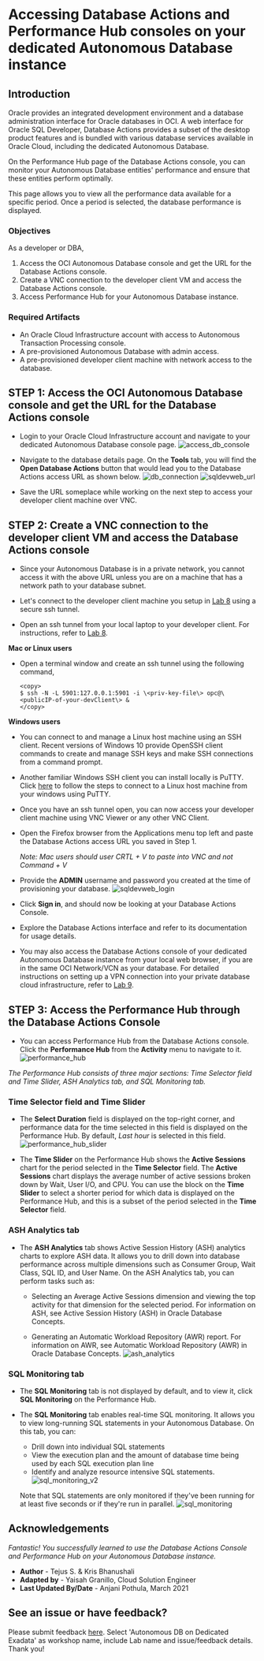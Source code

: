 # Accessing Database Actions and Performance Hub consoles on your dedicated Autonomous Database instance

## Introduction
Oracle  provides an integrated development environment and a database administration interface for Oracle databases in OCI. A web interface for Oracle SQL Developer, Database Actions provides a subset of the desktop product features and is bundled with various database services available in Oracle Cloud, including the dedicated Autonomous Database.

On the Performance Hub page of the Database Actions console, you can monitor your Autonomous Database entities' performance and ensure that these entities perform optimally.

This page allows you to view all the performance data available for a specific period. Once a period is selected, the database performance is displayed.

### Objectives

As a developer or DBA,

1. Access the OCI Autonomous Database console and get the URL for the Database Actions console.
2. Create a VNC connection to the developer client VM and access the Database Actions console.
3. Access Performance Hub for your Autonomous Database instance.

### Required Artifacts
- An Oracle Cloud Infrastructure account with access to Autonomous Transaction Processing console.
- A pre-provisioned Autonomous Database with admin access.
- A pre-provisioned developer client machine with network access to the database.

## STEP 1: Access the OCI Autonomous Database console and get the URL for the Database Actions console

- Login to your Oracle Cloud Infrastructure account and navigate to your dedicated Autonomous Database console page.
    ![access_db_console](./images/access_db_console_v2.png " ")

- Navigate to the database details page. On the **Tools** tab, you will find the **Open Database Actions** button that would lead you to the Database Actions access URL as shown below.
    ![db_connection](./images/tools_v2.png " ")
    ![sqldevweb_url](./images/dbactions_url.png " ")

- Save the URL someplace while working on the next step to access your developer client machine over VNC.


## STEP 2: Create a VNC connection to the developer client VM and access the Database Actions console

- Since your Autonomous Database is in a private network, you cannot access it with the above URL unless you are on a machine that has a network path to your database subnet.

- Let's connect to the developer client machine you setup in [Lab 8](?lab=lab-8-configuring-development-system) using a secure ssh tunnel.

- Open an ssh tunnel from your local laptop to your developer client. For instructions, refer to [Lab 8](?lab=lab-8-configuring-development-system).

**Mac or Linux users**

- Open a terminal window and create an ssh tunnel using the following command,

    ```
    <copy>
    $ ssh -N -L 5901:127.0.0.1:5901 -i \<priv-key-file\> opc@\<publicIP-of-your-devClient\> &
    </copy>
    ```

**Windows users**

- You can connect to and manage a Linux host machine using an SSH client. Recent versions of Windows 10 provide OpenSSH client commands to create and manage SSH keys and make SSH connections from a command prompt.

- Another familiar Windows SSH client you can install locally is PuTTY. Click [here](https://docs.microsoft.com/en-us/azure/virtual-machines/linux/ssh-from-windows) to follow the steps to connect to a Linux host machine from your windows using PuTTY.

- Once you have an ssh tunnel open, you can now access your developer client machine using VNC Viewer or any other VNC Client.

- Open the Firefox browser from the Applications menu top left and paste the Database Actions access URL you saved in Step 1.

    *Note: Mac users should user CRTL + V to paste into VNC and not Command + V*

- Provide the **ADMIN** username and password you created at the time of provisioning your database.
    ![sqldevweb_login](./images/dbactions_login.png " ")

- Click **Sign in**, and should now be looking at your Database Actions Console.

- Explore the Database Actions interface and refer to its documentation for usage details.

- You may also access the Database Actions console of your dedicated Autonomous Database instance from your local web browser, if you are in the same OCI Network/VCN as your database. For detailed instructions on setting up a VPN connection into your private database cloud infrastructure, refer to [Lab 9](?lab=lab-9-configuring-vpn-into-private-atp).


## STEP 3: Access the Performance Hub through the Database Actions Console

- You can access Performance Hub from the Database Actions console. Click the **Performance Hub** from the **Activity** menu to navigate to it.
    ![performance_hub](./images/access_perfhub.png " ")

*The Performance Hub consists of three major sections: Time Selector field and Time Slider, ASH Analytics tab, and SQL Monitoring tab.*

### **Time Selector field and Time Slider**
- The **Select Duration** field is displayed on the top-right corner, and performance data for the time selected in this field is displayed on the Performance Hub. By default, *Last hour* is selected in this field.
    ![performance_hub_slider](./images/performance_hub_slider_v2.png " ")

- The **Time Slider** on the Performance Hub shows the **Active Sessions** chart for the period selected in the **Time Selector** field. The **Active Sessions** chart displays the average number of active sessions broken down by Wait, User I/O, and CPU. You can use the block on the **Time Slider** to select a shorter period for which data is displayed on the Performance Hub, and this is a subset of the period selected in the **Time Selector** field.

### **ASH Analytics tab**
- The **ASH Analytics** tab shows Active Session History (ASH) analytics charts to explore ASH data. It allows you to drill down into database performance across multiple dimensions such as Consumer Group, Wait Class, SQL ID, and User Name. On the ASH Analytics tab, you can perform tasks such as:

  - Selecting an Average Active Sessions dimension and viewing the top activity for that dimension for the selected period. For information on ASH, see Active Session History (ASH) in Oracle Database Concepts.

  - Generating an Automatic Workload Repository (AWR) report. For information on AWR, see Automatic Workload Repository (AWR) in Oracle Database Concepts.
    ![ash_analytics](./images/ash_analytics_v2.png " ")

### **SQL Monitoring tab**
- The **SQL Monitoring** tab is not displayed by default, and to view it, click **SQL Monitoring** on the Performance Hub.

- The **SQL Monitoring** tab enables real-time SQL monitoring. It allows you to view long-running SQL statements in your Autonomous Database. On this tab, you can:

    - Drill down into individual SQL statements
    - View the execution plan and the amount of database time being used by each SQL execution plan line
    - Identify and analyze resource intensive SQL statements.
    ![sql_monitoring_v2](./images/sql_monitoring_v2.png " ")

  Note that SQL statements are only monitored if they've been running for at least five seconds or if they're run in parallel.
    ![sql_monitoring](./images/sql_monitoring.png " ")

## Acknowledgements

*Fantastic! You successfully learned to use the Database Actions Console and Performance Hub on your Autonomous Database instance.*

- **Author** - Tejus S. & Kris Bhanushali
- **Adapted by** -  Yaisah Granillo, Cloud Solution Engineer
- **Last Updated By/Date** - Anjani Pothula, March 2021


## See an issue or have feedback?  
Please submit feedback [here](https://apexapps.oracle.com/pls/apex/f?p=133:1:::::P1_FEEDBACK:1).   Select 'Autonomous DB on Dedicated Exadata' as workshop name, include Lab name and issue/feedback details. Thank you!
